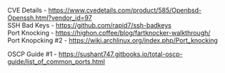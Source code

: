 CVE Details - https://www.cvedetails.com/product/585/Openbsd-Openssh.html?vendor_id=97  
SSH Bad Keys - https://github.com/rapid7/ssh-badkeys  
Port Knocking - https://highon.coffee/blog/fartknocker-walkthrough/  
Port Knopcking #2 - https://wiki.archlinux.org/index.php/Port_knocking  

OSCP Guide #1 - https://sushant747.gitbooks.io/total-oscp-guide/list_of_common_ports.html  
